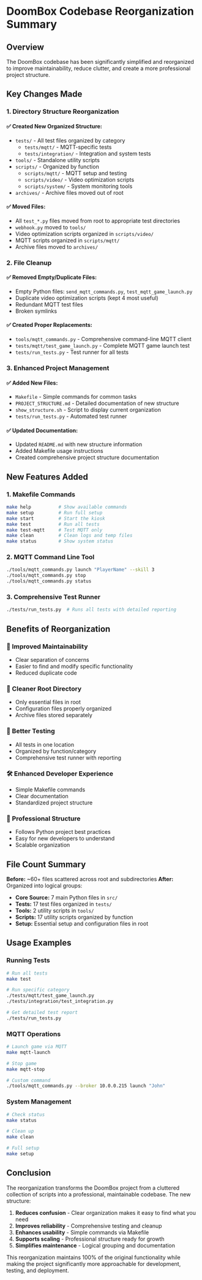 # DoomBox Codebase Reorganization Summary

## Overview
The DoomBox codebase has been significantly simplified and reorganized to improve maintainability, reduce clutter, and create a more professional project structure.

## Key Changes Made

### 1. Directory Structure Reorganization

#### ✅ Created New Organized Structure:
- `tests/` - All test files organized by category
  - `tests/mqtt/` - MQTT-specific tests
  - `tests/integration/` - Integration and system tests
- `tools/` - Standalone utility scripts
- `scripts/` - Organized by function
  - `scripts/mqtt/` - MQTT setup and testing
  - `scripts/video/` - Video optimization scripts
  - `scripts/system/` - System monitoring tools
- `archives/` - Archive files moved out of root

#### ✅ Moved Files:
- All `test_*.py` files moved from root to appropriate test directories
- `webhook.py` moved to `tools/`
- Video optimization scripts organized in `scripts/video/`
- MQTT scripts organized in `scripts/mqtt/`
- Archive files moved to `archives/`

### 2. File Cleanup

#### ✅ Removed Empty/Duplicate Files:
- Empty Python files: `send_mqtt_commands.py`, `test_mqtt_game_launch.py`
- Duplicate video optimization scripts (kept 4 most useful)
- Redundant MQTT test files
- Broken symlinks

#### ✅ Created Proper Replacements:
- `tools/mqtt_commands.py` - Comprehensive command-line MQTT client
- `tests/mqtt/test_game_launch.py` - Complete MQTT game launch test
- `tests/run_tests.py` - Test runner for all tests

### 3. Enhanced Project Management

#### ✅ Added New Files:
- `Makefile` - Simple commands for common tasks
- `PROJECT_STRUCTURE.md` - Detailed documentation of new structure
- `show_structure.sh` - Script to display current organization
- `tests/run_tests.py` - Automated test runner

#### ✅ Updated Documentation:
- Updated `README.md` with new structure information
- Added Makefile usage instructions
- Created comprehensive project structure documentation

## New Features Added

### 1. Makefile Commands
```bash
make help          # Show available commands
make setup         # Run full setup
make start         # Start the kiosk
make test          # Run all tests
make test-mqtt     # Test MQTT only
make clean         # Clean logs and temp files
make status        # Show system status
```

### 2. MQTT Command Line Tool
```bash
./tools/mqtt_commands.py launch "PlayerName" --skill 3
./tools/mqtt_commands.py stop
./tools/mqtt_commands.py status
```

### 3. Comprehensive Test Runner
```bash
./tests/run_tests.py  # Runs all tests with detailed reporting
```

## Benefits of Reorganization

### 🎯 Improved Maintainability
- Clear separation of concerns
- Easier to find and modify specific functionality
- Reduced duplicate code

### 🧹 Cleaner Root Directory
- Only essential files in root
- Configuration files properly organized
- Archive files stored separately

### 🧪 Better Testing
- All tests in one location
- Organized by function/category
- Comprehensive test runner with reporting

### 🛠️ Enhanced Developer Experience
- Simple Makefile commands
- Clear documentation
- Standardized project structure

### 📁 Professional Structure
- Follows Python project best practices
- Easy for new developers to understand
- Scalable organization

## File Count Summary

**Before:** ~60+ files scattered across root and subdirectories
**After:** Organized into logical groups:
- **Core Source:** 7 main Python files in `src/`
- **Tests:** 17 test files organized in `tests/`
- **Tools:** 2 utility scripts in `tools/`
- **Scripts:** 17 utility scripts organized by function
- **Setup:** Essential setup and configuration files in root

## Usage Examples

### Running Tests
```bash
# Run all tests
make test

# Run specific category
./tests/mqtt/test_game_launch.py
./tests/integration/test_integration.py

# Get detailed test report
./tests/run_tests.py
```

### MQTT Operations
```bash
# Launch game via MQTT
make mqtt-launch

# Stop game
make mqtt-stop

# Custom command
./tools/mqtt_commands.py --broker 10.0.0.215 launch "John"
```

### System Management
```bash
# Check status
make status

# Clean up
make clean

# Full setup
make setup
```

## Conclusion

The reorganization transforms the DoomBox project from a cluttered collection of scripts into a professional, maintainable codebase. The new structure:

1. **Reduces confusion** - Clear organization makes it easy to find what you need
2. **Improves reliability** - Comprehensive testing and cleanup
3. **Enhances usability** - Simple commands via Makefile
4. **Supports scaling** - Professional structure ready for growth
5. **Simplifies maintenance** - Logical grouping and documentation

This reorganization maintains 100% of the original functionality while making the project significantly more approachable for development, testing, and deployment.
